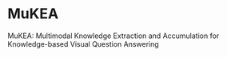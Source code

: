# MuKEA
MuKEA: Multimodal Knowledge Extraction and Accumulation for Knowledge-based Visual Question Answering
